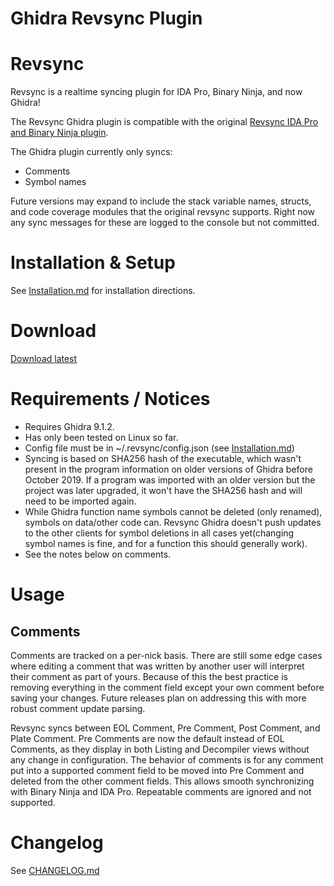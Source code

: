 # Ghidra Revsync Plugin

# Revsync

Revsync is a realtime syncing plugin for IDA Pro, Binary Ninja, and now Ghidra!

The Revsync Ghidra plugin is compatible with the original [Revsync IDA Pro and Binary Ninja plugin](https://github.com/lunixbochs/revsync).

The Ghidra plugin currently only syncs:
 - Comments
 - Symbol names

Future versions may expand to include the stack variable names, structs, and code coverage modules that the original revsync supports. Right now any sync messages for these are logged to the console but not committed.

# Installation & Setup

See [Installation.md](Installation.md) for installation directions.

# Download

[Download latest](https://github.com/williamshowalter/revsync_ghidra/releases)

# Requirements / Notices
- Requires Ghidra 9.1.2. 
- Has only been tested on Linux so far.
- Config file must be in ~/.revsync/config.json (see [Installation.md](Installation.md))
- Syncing is based on SHA256 hash of the executable, which wasn't present in the program information on older versions of Ghidra before October 2019. If a program was imported with an older version but the project was later upgraded, it won't have the SHA256 hash and will need to be imported again.
- While Ghidra function name symbols cannot be deleted (only renamed), symbols on data/other code can. Revsync Ghidra doesn't push updates to the other clients for symbol deletions in all cases yet(changing symbol names is fine, and for a function this should generally work).
- See the notes below on comments.

# Usage

## Comments

Comments are tracked on a per-nick basis. There are still some edge cases where editing a comment that was written by another user will interpret their comment as part of yours. Because of this the best practice is removing everything in the comment field except your own comment before saving your changes. Future releases plan on addressing this with more robust comment update parsing.

Revsync syncs between EOL Comment, Pre Comment, Post Comment, and Plate Comment. Pre Comments are now the default instead of EOL Comments, as they display in both Listing and Decompiler views without any change in configuration. The behavior of comments is for any comment put into a supported comment field to be moved into Pre Comment and deleted from the other comment fields. This allows smooth synchronizing with Binary Ninja and IDA Pro. Repeatable comments are ignored and not supported.

# Changelog

See [CHANGELOG.md](CHANGELOG.md)
